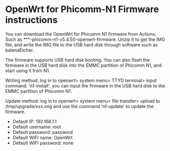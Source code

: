 # OpenWrt for Phicomm-N1 Firmware instructions


You can download the OpwnWrt for Phicomm N1 firmware from Actions. Such as ***-phicomm-n1-v5.4.50-openwrt-firmware. Unzip it to get the IMG file, and write the IMG file to the USB hard disk through software such as balenaEtcher.


The firmware supports USB hard disk booting. You can also flash the firmware in the USB hard disk into the EMMC partition of Phicomm N1, and start using it from N1.


Writing method: log in to openwrt> system menu> TTYD terminal> input command: 'n1-install', you can input the firmware in the USB hard disk to the EMMC partition of Phicomm N1.


Update method: log in to openwrt> system menu> file transfer> upload to /tmp/upgrade/xxx.img and use the command 'n1-update' to update the firmware.


- Default IP: 192.168.1.1
- Default username: root
- Default password: password
- Default WIFI name: OpenWrt
- Default WIFI password: none
